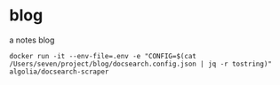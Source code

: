 # blog

a notes blog

```shell
docker run -it --env-file=.env -e "CONFIG=$(cat /Users/seven/project/blog/docsearch.config.json | jq -r tostring)" algolia/docsearch-scraper
```
